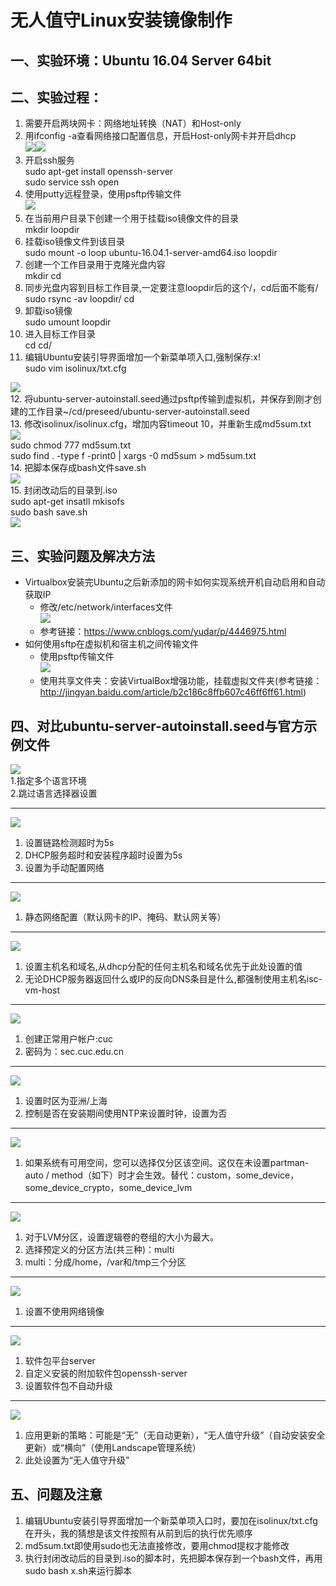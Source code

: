 # 无人值守Linux安装镜像制作  
## 一、实验环境：Ubuntu 16.04 Server 64bit  
## 二、实验过程：  
1. 需要开启两块网卡：网络地址转换（NAT）和Host-only  
2. 用ifconfig -a查看网络接口配置信息，开启Host-only网卡并开启dhcp  
	![](img/3.png)![](img/4.png)  
3. 开启ssh服务  
 sudo apt-get install openssh-server  
 sudo service ssh open  
4. 使用putty远程登录，使用psftp传输文件  
![](img/6.png)  
5. 在当前用户目录下创建一个用于挂载iso镜像文件的目录  
	mkdir loopdir  
6. 挂载iso镜像文件到该目录  
	sudo mount -o loop ubuntu-16.04.1-server-amd64.iso loopdir  
7. 创建一个工作目录用于克隆光盘内容  
	mkdir cd  
8. 同步光盘内容到目标工作目录,一定要注意loopdir后的这个/，cd后面不能有/  
	sudo rsync -av loopdir/ cd  
9. 卸载iso镜像  
	sudo umount loopdir  
10. 进入目标工作目录  
	cd cd/  
11. 编辑Ubuntu安装引导界面增加一个新菜单项入口,强制保存:x!    
	sudo vim isolinux/txt.cfg  

![](img/7.png)  
12. 将ubuntu-server-autoinstall.seed通过psftp传输到虚拟机，并保存到刚才创建的工作目录~/cd/preseed/ubuntu-server-autoinstall.seed   
13. 修改isolinux/isolinux.cfg，增加内容timeout 10，并重新生成md5sum.txt    
![](img/8.png)  
	sudo chmod 777 md5sum.txt  
	sudo find . -type f -print0 | xargs -0 md5sum > md5sum.txt  
14. 把脚本保存成bash文件save.sh  
![](img/9.png)   
15. 封闭改动后的目录到.iso  
	sudo apt-get insatll mkisofs  
	sudo bash save.sh  
![](img/10.png)  

## 三、实验问题及解决方法  
* Virtualbox安装完Ubuntu之后新添加的网卡如何实现系统开机自动启用和自动获取IP  
	* 修改/etc/network/interfaces文件  
	![](img/11.png)  
	* 参考链接：https://www.cnblogs.com/yudar/p/4446975.html  
* 如何使用sftp在虚拟机和宿主机之间传输文件  
	* 使用psftp传输文件  
		![](img/5.png)  
	* 使用共享文件夹：安装VirtualBox增强功能，挂载虚拟文件夹(参考链接：http://jingyan.baidu.com/article/b2c186c8ffb607c46ff6ff61.html)  
  
## 四、对比ubuntu-server-autoinstall.seed与官方示例文件  
![](img/12.png)   
1.指定多个语言环境  
2.跳过语言选择器设置  
***   
![](img/13.png)   
1. 设置链路检测超时为5s 
2. DHCP服务超时和安装程序超时设置为5s  
3. 设置为手动配置网络  
*** 
![](img/14.png)  
1. 静态网络配置（默认网卡的IP、掩码、默认网关等）  
***  
![](img/15.png)  
1. 设置主机名和域名,从dhcp分配的任何主机名和域名优先于此处设置的值  
2. 无论DHCP服务器返回什么或IP的反向DNS条目是什么,都强制使用主机名isc-vm-host  
***  
![](img/16.png)  
1. 创建正常用户帐户:cuc  
2. 密码为：sec.cuc.edu.cn  
*** 
![](img/17.png)  
1. 设置时区为亚洲/上海  
2. 控制是否在安装期间使用NTP来设置时钟，设置为否  
***  
![](img/18.png)  
1. 如果系统有可用空间，您可以选择仅分区该空间。这仅在未设置partman-auto / method（如下）时才会生效。替代：custom，some_device，some_device_crypto，some_device_lvm  
*** 
![](img/19.png)  
1. 对于LVM分区，设置逻辑卷的卷组的大小为最大。  
2. 选择预定义的分区方法(共三种)：multi  
3. multi：分成/home，/var和/tmp三个分区  
***
![](img/20.png)  
1. 设置不使用网络镜像  
***
![](img/21.png)  
1. 软件包平台server  
2. 自定义安装的附加软件包openssh-server  
3. 设置软件包不自动升级  
*** 
![](img/22.png)  
1. 应用更新的策略：可能是“无”（无自动更新），“无人值守升级”（自动安装安全更新）或“横向”（使用Landscape管理系统）  
2. 此处设置为“无人值守升级”  

## 五、问题及注意
1. 编辑Ubuntu安装引导界面增加一个新菜单项入口时，要加在isolinux/txt.cfg在开头，我的猜想是该文件按照有从前到后的执行优先顺序  
2. md5sum.txt即使用sudo也无法直接修改，要用chmod提权才能修改  
3. 执行封闭改动后的目录到.iso的脚本时，先把脚本保存到一个bash文件，再用sudo bash x.sh来运行脚本  
